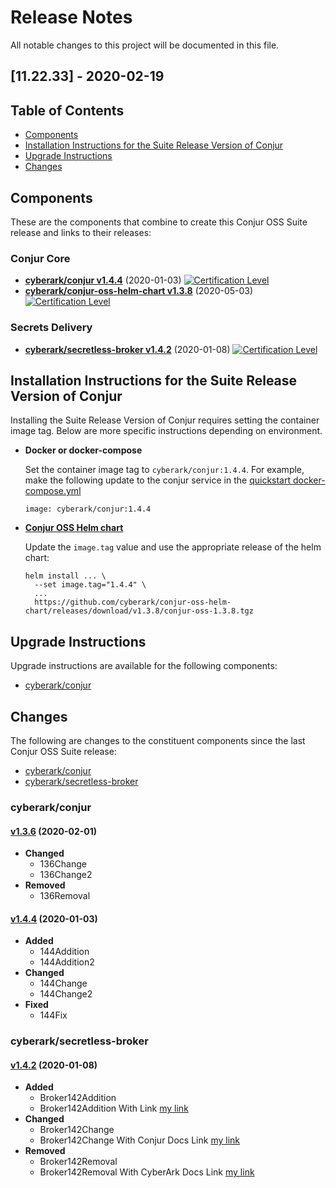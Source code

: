 # Release Notes
All notable changes to this project will be documented in this file.

## [11.22.33] - 2020-02-19

## Table of Contents

- [Components](#components)
- [Installation Instructions for the Suite Release Version of Conjur](#installation-instructions-for-the-suite-release-version-of-conjur)
- [Upgrade Instructions](#upgrade-instructions)
- [Changes](#changes)

## Components

These are the components that combine to create this Conjur OSS Suite release and links
to their releases:

### Conjur Core
- **[cyberark/conjur v1.4.4](https://github.com/cyberark/conjur/releases/tag/v1.4.4)** (2020-01-03) [![Certification Level](https://img.shields.io/badge/Certification%20Level-Trusted-007BFF)](https://github.com/cyberark/conjur)
- **[cyberark/conjur-oss-helm-chart v1.3.8](https://github.com/cyberark/conjur-oss-helm-chart/releases/tag/v1.3.8)** (2020-05-03) [![Certification Level](https://img.shields.io/badge/Certification%20Level-Trusted-007BFF)](https://github.com/cyberark/conjur-oss-helm-chart)

### Secrets Delivery
- **[cyberark/secretless-broker v1.4.2](https://github.com/cyberark/secretless-broker/releases/tag/v1.4.2)** (2020-01-08) [![Certification Level](https://img.shields.io/badge/Certification%20Level-Certified-6C757D)](https://github.com/cyberark/secretless-broker)

## Installation Instructions for the Suite Release Version of Conjur

Installing the Suite Release Version of Conjur requires setting the container image tag. Below are more specific instructions depending on environment.

+ **Docker or docker-compose**

  Set the container image tag to `cyberark/conjur:1.4.4`.
  For example, make the following update to the conjur service in the [quickstart docker-compose.yml](https://github.com/cyberark/conjur-quickstart/blob/master/docker-compose.yml)
  ```
  image: cyberark/conjur:1.4.4
  ```

+ [**Conjur OSS Helm chart**](https://github.com/cyberark/conjur-oss-helm-chart)

  Update the `image.tag` value and use the appropriate release of the helm chart:
  ```
  helm install ... \
    --set image.tag="1.4.4" \
    ...
    https://github.com/cyberark/conjur-oss-helm-chart/releases/download/v1.3.8/conjur-oss-1.3.8.tgz
  ```

## Upgrade Instructions

Upgrade instructions are available for the following components:
- [cyberark/conjur](https://conjur_upgrade_url)

## Changes
The following are changes to the constituent components since the last Conjur
OSS Suite release:
- [cyberark/conjur](#cyberarkconjur)
- [cyberark/secretless-broker](#cyberarksecretless-broker)

### cyberark/conjur

#### [v1.3.6](https://github.com/cyberark/conjur/releases/tag/v1.3.6) (2020-02-01)
* **Changed**
    - 136Change
    - 136Change2
* **Removed**
    - 136Removal
#### [v1.4.4](https://github.com/cyberark/conjur/releases/tag/v1.4.4) (2020-01-03)
* **Added**
    - 144Addition
    - 144Addition2
* **Changed**
    - 144Change
    - 144Change2
* **Fixed**
    - 144Fix

### cyberark/secretless-broker

#### [v1.4.2](https://github.com/cyberark/secretless-broker/releases/tag/v1.4.2) (2020-01-08)
* **Added**
    - Broker142Addition
    - Broker142Addition With Link [my link](https://github.com/cyberark/conjur/issues/142)
* **Changed**
    - Broker142Change
    - Broker142Change With Conjur Docs Link [my link](https://docs.conjur.org/sub-url)
* **Removed**
    - Broker142Removal
    - Broker142Removal With CyberArk Docs Link [my link](https://docs.cyberark.com/sub-url)
